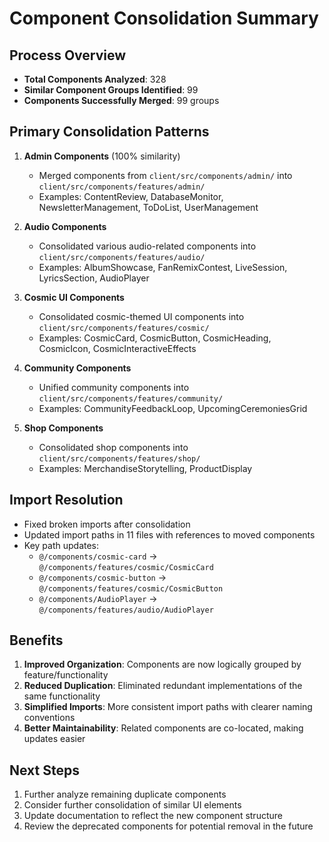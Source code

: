 # Component Consolidation Summary

## Process Overview
- **Total Components Analyzed**: 328
- **Similar Component Groups Identified**: 99
- **Components Successfully Merged**: 99 groups

## Primary Consolidation Patterns

1. **Admin Components** (100% similarity)
   - Merged components from `client/src/components/admin/` into `client/src/components/features/admin/`
   - Examples: ContentReview, DatabaseMonitor, NewsletterManagement, ToDoList, UserManagement

2. **Audio Components** 
   - Consolidated various audio-related components into `client/src/components/features/audio/`
   - Examples: AlbumShowcase, FanRemixContest, LiveSession, LyricsSection, AudioPlayer

3. **Cosmic UI Components**
   - Consolidated cosmic-themed UI components into `client/src/components/features/cosmic/`
   - Examples: CosmicCard, CosmicButton, CosmicHeading, CosmicIcon, CosmicInteractiveEffects

4. **Community Components**
   - Unified community components into `client/src/components/features/community/`
   - Examples: CommunityFeedbackLoop, UpcomingCeremoniesGrid

5. **Shop Components**
   - Consolidated shop components into `client/src/components/features/shop/`
   - Examples: MerchandiseStorytelling, ProductDisplay

## Import Resolution
- Fixed broken imports after consolidation
- Updated import paths in 11 files with references to moved components 
- Key path updates:
  - `@/components/cosmic-card` → `@/components/features/cosmic/CosmicCard`
  - `@/components/cosmic-button` → `@/components/features/cosmic/CosmicButton`
  - `@/components/AudioPlayer` → `@/components/features/audio/AudioPlayer`

## Benefits
1. **Improved Organization**: Components are now logically grouped by feature/functionality
2. **Reduced Duplication**: Eliminated redundant implementations of the same functionality
3. **Simplified Imports**: More consistent import paths with clearer naming conventions
4. **Better Maintainability**: Related components are co-located, making updates easier

## Next Steps
1. Further analyze remaining duplicate components
2. Consider further consolidation of similar UI elements
3. Update documentation to reflect the new component structure
4. Review the deprecated components for potential removal in the future
